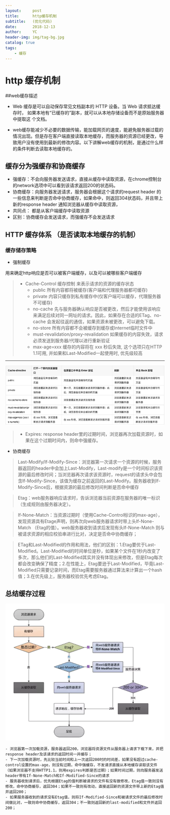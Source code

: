 ```yaml
---
layout:     post
title:      http缓存机制
subtitle:   (优化代码)
date:       2018-12-13
author:     YC
header-img: img/tag-bg.jpg
catalog: true
tags:
    - 缓存
---
```


# http 缓存机制

##web缓存描述

- Web 缓存是可以自动保存常见文档副本的 HTTP 设备。当 Web 请求抵达缓存时， 如果本地有“已缓存的”副本，就可以从本地存储设备而不是原始服务器中提取这 个文档。

- web缓存能减少不必要的数据传输，能加载网页的速度，能避免服务器过载的情况出现。但是存在客户端直接读取本地缓存，而服务器的资源已经更改，导致用户没有使用到最新的修改内容。以下讲解web缓存的机制，是通过什么样的条件判断去读取本地缓存的。

## 缓存分为强缓存和协商缓存

- 强缓存：不会向服务器发送请求，直接从缓存中读取资源，在chrome控制台的network选项中可以看到该请求返回200的状态码。
- 协商缓存：向服务器发送请求，服务器会根据这个请求的request header 的一些信息来判断是否命中协商缓存，如果命中，则返回304状态码，并且带上新的response header 通知浏览器从缓存中读取资源，
- 共同点： 都是从客户端缓存中读取资源
- 区别：协商缓存会发送请求，而强缓存不会发送请求

## HTTP 缓存体系 （是否读取本地缓存的机制）

### 缓存储存策略
- 强制缓存

用来确定http响应是否可以被客户端缓存，以及可以被哪些客户端缓存
> - Cache-Control 缓存控制 来表示请求的资源的缓存状态
>   - public 所有内容都将被缓存(客户端和代理服务器都可缓存)
>   - private 内容只缓存到私有缓存中(仅客户端可以缓存，代理服务器不可缓存)
>   - no-cache 先与服务器确认响应是否被更改，然后才能使用该响应来满足后续对同一网址的请求。因此，如果存在合适的ETag、no-cache 会发起往返的通信，如果资源未被更改，可以避免下载。
>   - no-store 所有内容都不会被缓存到缓存或Internet临时文件中 
>   -  must-revalidation/proxy-revalidation 如果缓存的内容失效，请求必须发送到服务器/代理以进行重新验证
>   - max-age=xxx 缓存的内容将在 xxx 秒后失效, 这个选项只在HTTP 1.1可用, 并如果和Last-Modified一起使用时, 优先级较高
-----
![Image text](/post_img/2018-12-13-http缓存机制/1.png)

> - Expires: response header里的过期时间，浏览器再次加载资源时，如果在这个过期时间内，则命中强缓存。 

- 协商缓存
 
> Last-Modify/If-Modify-Since：浏览器第一次请求一个资源的时候，服务器返回的header中会加上Last-Modify，Last-modify是一个时间标识该资源的最后修改时间；当浏览器再次请求该资源时，request的请求头中会包含If-Modify-Since，该值为缓存之前返回的Last-Modify。服务器收到If-Modify-Since后，根据资源的最后修改时间判断是否命中缓存

> Etag：web服务器响应请求时，告诉浏览器当前资源在服务器的唯一标识（生成规则由服务器决定）。

> If-None-Match：当资源过期时（使用Cache-Control标识的max-age），发现资源具有Etage声明，则再次向web服务器请求时带上头If-None-Match （Etag的值）。web服务器收到请求后发现有头If-None-Match 则与被请求资源的相应校验串进行比对，决定是否命中协商缓存；

> ETag和Last-Modified的作用和用法，他们的区别：1.Etag要优于Last-Modified。Last-Modified的时间单位是秒，如果某个文件在1秒内改变了多次，那么他们的Last-Modified其实并没有体现出来修改，但是Etag每次都会改变确保了精度；2.在性能上，Etag要逊于Last-Modified，毕竟Last-Modified只需要记录时间，而Etag需要服务器通过算法来计算出一个hash值；3.在优先级上，服务器校验优先考虑Etag。

## 总结缓存过程
![Image text](/post_img/2018-12-13-http缓存机制/2.png)

    - 浏览器第一次加载资源，服务器返回200，浏览器将资源文件从服务器上请求下载下来，并把response header及该请求的返回时间一并缓存；
    - 下一次加载资源时，先比较当前时间和上一次返回200时的时间差，如果没有超过cache-control设置的max-age，则没有过期，命中强缓存，不发请求直接从本地缓存读取该文件（如果浏览器不支持HTTP1.1，则用expires判断是否过期）；如果时间过期，则向服务器发送header带有If-None-Match和If-Modified-Since的请求
    - 服务器收到请求后，优先根据Etag的值判断被请求的文件有没有做修改，Etag值一致则没有修改，命中协商缓存，返回304；如果不一致则有改动，直接返回新的资源文件带上新的Etag值并返回200；
    - 如果服务器收到的请求没有Etag值，则将If-Modified-Since和被请求文件的最后修改时间做比对，一致则命中协商缓存，返回304；不一致则返回新的last-modified和文件并返回200；
